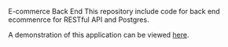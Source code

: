 E-commerce Back End
This repository include code for back end ecommenrce for RESTful API and Postgres.  

A demonstration of this application can be viewed [here](https://drive.google.com/file/d/1pwkmzx19hw71QSNSWvvXNKtFcA7yAMDJ/view?usp=sharing).


